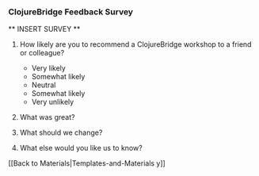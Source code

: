 ### ClojureBridge Feedback Survey

** INSERT SURVEY **

1. How likely are you to recommend a ClojureBridge workshop to a friend or colleague?
   - Very likely
   - Somewhat likely
   - Neutral
   - Somewhat likely
   - Very unlikely

2. What was great?

3. What should we change?

4. What else would you like us to know?




[[Back to Materials|Templates-and-Materials y]]
